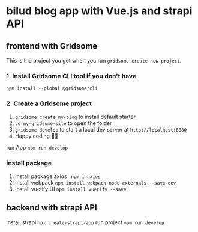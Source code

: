 # bilud blog app with Vue.js and strapi API


 ## frontend with Gridsome

This is the project you get when you run `gridsome create new-project`.

### 1. Install Gridsome CLI tool if you don't have

`npm install --global @gridsome/cli`

### 2. Create a Gridsome project

1. `gridsome create my-blog` to install default starter
2. `cd my-gridsome-site` to open the folder
3. `gridsome develop` to start a local dev server at `http://localhost:8080`
4. Happy coding 🎉🙌

run App `npm run develop`

### install package

1. install package axios  ` npm i axios`
2. install webpack `npm install webpack-node-externals --save-dev`
3. install vuetify UI `npm install vuetify --save`



## backend  with strapi API

install strapi `npx create-strapi-app`
run project `npm run develop`
